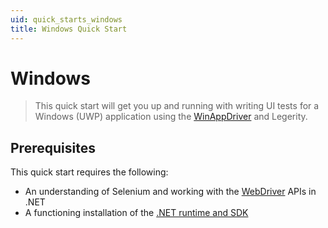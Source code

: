 ```yaml
---
uid: quick_starts_windows
title: Windows Quick Start
---
```


# Windows

> This quick start will get you up and running with writing UI tests for a Windows (UWP) application using the [WinAppDriver](https://github.com/microsoft/WinAppDriver) and Legerity.

## Prerequisites

This quick start requires the following:

- An understanding of Selenium and working with the [WebDriver](https://www.selenium.dev/documentation/webdriver/) APIs in .NET
- A functioning installation of the [.NET runtime and SDK](https://dotnet.microsoft.com/en-us/download)

